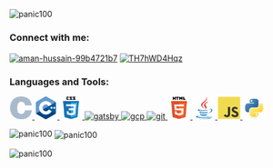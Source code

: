 <!-- <h3 align="center">A passionate open source enthusiast from India</h3> -->

<p align="left"> <img src="https://komarev.com/ghpvc/?username=panic100&label=Profile%20views&color=0e75b6&style=flat" alt="panic100" /> </p>

<h3 align="left">Connect with me:</h3>
<p align="left">
<!-- <a href="https://twitter.com/panic_100" target="blank"><img align="center" src="https://cdn.jsdelivr.net/npm/simple-icons@3.0.1/icons/twitter.svg" alt="panic_100" height="30" width="40" /></a> -->
<a href="https://linkedin.com/in/aman-hussain-99b4721b7" target="blank"><img align="center" src="https://cdn.jsdelivr.net/npm/simple-icons@3.0.1/icons/linkedin.svg" alt="aman-hussain-99b4721b7" height="30" width="40" /></a>
<!-- <a href="https://www.hackerrank.com/amanhussain134" target="blank"><img align="center" src="https://cdn.jsdelivr.net/npm/simple-icons@3.0.1/icons/hackerrank.svg" alt="amanhussain134" height="30" width="40" /></a> -->
<a href="https://discord.gg/TH7hWD4Hqz" target="blank"><img align="center" src="https://cdn.jsdelivr.net/npm/simple-icons@3.0.1/icons/discord.svg" alt="TH7hWD4Hqz" height="30" width="40" /></a>
</p>

<h3 align="left">Languages and Tools:</h3>
<p align="left">  <a href="https://www.cprogramming.com/" target="_blank"> <img src="https://raw.githubusercontent.com/devicons/devicon/master/icons/c/c-original.svg" alt="c" width="40" height="40"/> </a> <a href="https://www.w3schools.com/cpp/" target="_blank"> <img src="https://raw.githubusercontent.com/devicons/devicon/master/icons/cplusplus/cplusplus-original.svg" alt="cplusplus" width="40" height="40"/> </a> <a href="https://www.w3schools.com/css/" target="_blank"> <img src="https://raw.githubusercontent.com/devicons/devicon/master/icons/css3/css3-original-wordmark.svg" alt="css3" width="40" height="40"/> </a>  <a href="https://www.gatsbyjs.com/" target="_blank"> <img src="https://www.vectorlogo.zone/logos/gatsbyjs/gatsbyjs-icon.svg" alt="gatsby" width="40" height="40"/> </a> <a href="https://cloud.google.com" target="_blank"> <img src="https://www.vectorlogo.zone/logos/google_cloud/google_cloud-icon.svg" alt="gcp" width="40" height="40"/> </a> <a href="https://git-scm.com/" target="_blank"> <img src="https://www.vectorlogo.zone/logos/git-scm/git-scm-icon.svg" alt="git" width="40" height="40"/> </a> <a href="https://www.w3.org/html/" target="_blank"> <img src="https://raw.githubusercontent.com/devicons/devicon/master/icons/html5/html5-original-wordmark.svg" alt="html5" width="40" height="40"/> </a> <a href="https://www.java.com" target="_blank"> <img src="https://raw.githubusercontent.com/devicons/devicon/master/icons/java/java-original.svg" alt="java" width="40" height="40"/> </a> <a href="https://developer.mozilla.org/en-US/docs/Web/JavaScript" target="_blank"> <img src="https://raw.githubusercontent.com/devicons/devicon/master/icons/javascript/javascript-original.svg" alt="javascript" width="40" height="40"/> <a href="https://www.python.org" target="_blank"> <img src="https://raw.githubusercontent.com/devicons/devicon/master/icons/python/python-original.svg" alt="python" width="40" height="40"/> </a>  </p>

<p><img align="left" src="https://github-readme-stats.vercel.app/api/top-langs?username=panic100&show_icons=true&locale=en&layout=compact" alt="panic100" /></p>

<p>&nbsp;<img align="center" src="https://github-readme-stats.vercel.app/api?username=panic100&show_icons=true&locale=en" alt="panic100" /></p>

<p><img align="center" src="https://github-readme-streak-stats.herokuapp.com/?user=panic100&" alt="panic100" /></p>
